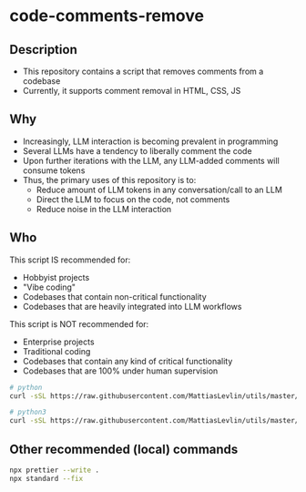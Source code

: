 # code-comments-remove

## Description

* This repository contains a script that removes comments from a codebase
* Currently, it supports comment removal in HTML, CSS, JS

## Why

* Increasingly, LLM interaction is becoming prevalent in programming
* Several LLMs have a tendency to liberally comment the code
* Upon further iterations with the LLM, any LLM-added comments will consume tokens
* Thus, the primary uses of this repository is to:
    * Reduce amount of LLM tokens in any conversation/call to an LLM
    * Direct the LLM to focus on the code, not comments
    * Reduce noise in the LLM interaction

## Who

This script IS recommended for:

* Hobbyist projects
* "Vibe coding"
* Codebases that contain non-critical functionality
* Codebases that are heavily integrated into LLM workflows

This script is NOT recommended for:

* Enterprise projects
* Traditional coding
* Codebases that contain any kind of critical functionality 
* Codebases that are 100% under human supervision

```bash
# python
curl -sSL https://raw.githubusercontent.com/MattiasLevlin/utils/master/run.py | python

# python3
curl -sSL https://raw.githubusercontent.com/MattiasLevlin/utils/master/run.py | python3
```

## Other recommended (local) commands

```bash
npx prettier --write .
npx standard --fix
```